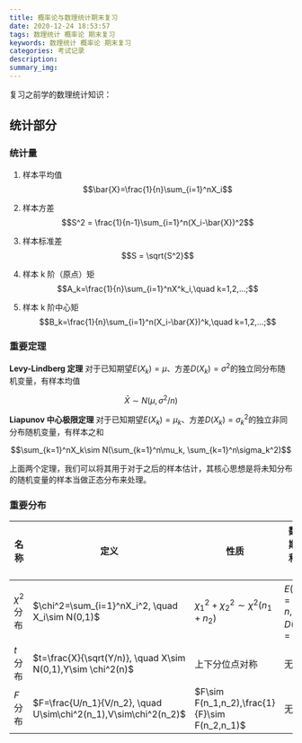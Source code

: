 ```yaml
---
title: 概率论与数理统计期末复习
date: 2020-12-24 18:53:57
tags: 数理统计 概率论 期末复习
keywords: 数理统计 概率论 期末复习
categories: 考试记录
description:
summary_img:
---
```


复习之前学的数理统计知识：

## 统计部分

### 统计量

1. 样本平均值
   $$\bar{X}=\frac{1}{n}\sum_{i=1}^nX_i$$

2. 样本方差
   $$S^2 = \frac{1}{n-1}\sum_{i=1}^n(X_i-\bar{X})^2$$

3. 样本标准差
   $$S = \sqrt{S^2}$$
4. 样本 k 阶（原点）矩
   $$A_k=\frac{1}{n}\sum_{i=1}^nX^k_i,\quad k=1,2,...;$$
5. 样本 k 阶中心矩
   $$B_k=\frac{1}{n}\sum_{i=1}^n(X_i-\bar{X})^k,\quad k=1,2,...;$$

### 重要定理

**Levy-Lindberg 定理** 对于已知期望$E(X_k) = \mu$、方差$D(X_k)=\sigma^2$的独立同分布随机变量，有样本均值

$$\bar{X}\sim N(\mu, \sigma^2/n)$$

**Liapunov 中心极限定理** 对于已知期望$E(X_k) = \mu_k$、方差$D(X_k)=\sigma^2_k$的独立非同分布随机变量，有样本之和

$$\sum_{k=1}^nX_k\sim N(\sum_{k=1}^n\mu_k, \sum_{k=1}^n\sigma_k^2)$$

上面两个定理，我们可以将其用于对于之后的样本估计，其核心思想是将未知分布的随机变量的样本当做正态分布来处理。

### 重要分布

| 名称         | 定义                                                             | 性质                                          | 数学期望和方差                   | 对称性 |
| ------------ | ---------------------------------------------------------------- | --------------------------------------------- | -------------------------------- | ------ |
| $\chi^2$分布 | $\chi^2=\sum_{i=1}^nX_i^2, \quad X_i\sim N(0,1)$                 | $\chi^2_1+\chi^2_2\sim\chi^2(n_1+n_2)$        | $E(\chi^2)=n,\quad D(\chi^2)=2n$ | 非对称 |
| $t$分布      | $t=\frac{X}{\sqrt(Y/n)}, \quad X\sim N(0,1),Y\sim \chi^2(n)$     | 上下分位点对称                                | 无                               | 对称   |
| $F$分布      | $F=\frac{U/n_1}{V/n_2}, \quad U\sim\chi^2(n_1),V\sim\chi^2(n_2)$ | $F\sim F(n_1,n_2),\frac{1}{F}\sim F(n_2,n_1)$ | 无                               | 非对称 |
